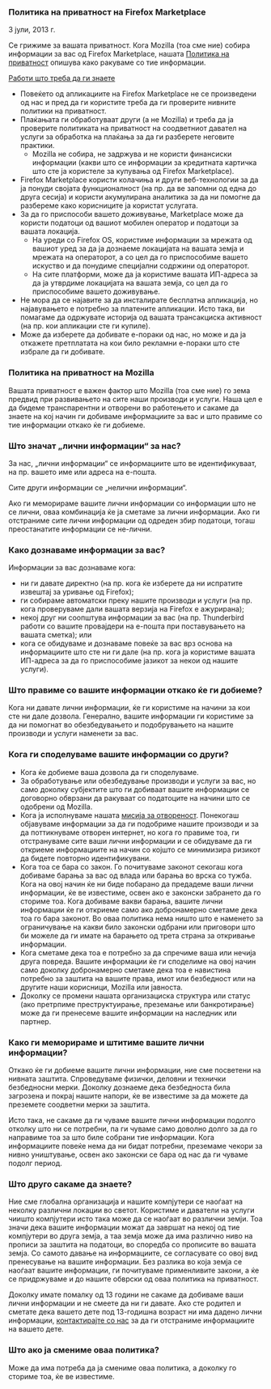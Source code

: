 ### Политика на приватност на Firefox Marketplace
3 јули, 2013 г.

Се грижиме за вашата приватност. Кога Mozilla (тоа сме ние) собира информации за вас од Firefox Marketplace, нашата [Политика на приватност](http://www.mozilla.org/en-US/privacy/) опишува како ракуваме со тие информации.

<u>Работи што треба да ги знаете</u>

- Повеќето од апликациите на Firefox Marketplace не се произведени од нас и пред да ги користите треба да ги проверите нивните политики на приватност.
- Плаќањата ги обработуваат други (а не Mozilla) и треба да ја проверите политиката на приватност на соодветниот давател на услуги за обработка на плаќања за да ги разберете неговите практики.
  - Mozilla не собира, не задржува и не користи финансиски информации (какви што се информации за кредитната картичка што сте ја користеле за купувања од Firefox Marketplace).
- Firefox Marketplace користи колачиња и други веб-технологии за да ја понуди својата функционалност (на пр. да ве запомни од една до друга сесија) и користи акумулирана аналитика за да ни помогне да разбереме како корисниците ја користат услугата.
- За да го приспособи вашето доживување, Marketplace може да користи податоци од вашиот мобилен оператор и податоци за вашата локација.
  - На уреди со Firefox OS, користиме информации за мрежата од вашиот уред за да ја дознаеме локацијата на вашата земја и мрежата на операторот, а со цел да го приспособиме вашето искуство и да понудиме специјални содржини од операторот.
  - На сите платформи, може да ја користиме вашата ИП-адреса за да ја утврдиме локацијата на вашата земја, со цел да го приспособиме вашето доживување.
- Не мора да се најавите за да инсталирате бесплатна апликација, но најавувањето е потребно за платените апликации. Исто така, ви помагаме да одржувате историја од вашата трансакциска активност (на пр. кои апликации сте ги купиле).
- Може да изберете да добивате е-пораки од нас, но може и да ја откажете претплатата на кои било рекламни е-пораки што сте избрале да ги добивате.

### Политика на приватност на Mozilla

Вашата приватност е важен фактор што Mozilla (тоа сме ние) го зема предвид при развивањето на сите наши производи и услуги. Наша цел е да бидеме транспарентни и отворени во работењето и сакаме да знаете на кој начин ги добиваме информациите за вас и што правиме со тие информации откако ќе ги добиеме.

### Што значат „лични информации“ за нас?

За нас, „лични информации“ се информациите што ве идентификуваат, на пр. вашето име или адреса на е-пошта.

Сите други информации се „нелични информации“.

Ако ги меморираме вашите лични информации со информации што не се лични, оваа комбинација ќе ја сметаме за лични информации. Ако ги отстраниме сите лични информации од одреден збир податоци, тогаш преостанатите информации се не-лични.

### Како дознаваме информации за вас?

Информации за вас дознаваме кога:

- ни ги давате директно (на пр. кога ќе изберете да ни испратите извештај за уривање од Firefox); 
- ги собираме автоматски преку нашите производи и услуги (на пр. кога проверуваме дали вашата верзија на Firefox е ажурирана);
- некој друг ни соопштува информации за вас (на пр. Thunderbird работи со вашите провајдери на е-пошта при поставувањето на вашата сметка); или
- кога се обидуваме и дознаваме повеќе за вас врз основа на информациите што сте ни ги дале (на пр. кога ја користиме вашата ИП-адреса за да го приспособиме јазикот за некои од нашите услуги).

### Што правиме со вашите информации откако ќе ги добиеме?

Кога ни давате лични информации, ќе ги користиме на начини за кои сте ни дале дозвола. Генерално, вашите информации ги користиме за да ни помогнат во обезбедувањето и подобрувањето на нашите производи и услуги наменети за вас.

### Кога ги споделуваме вашите информации со други?

- Кога ќе добиеме ваша дозвола да ги споделуваме.
- За обработување или обезбедување производи и услуги за вас, но само доколку субјектите што ги добиваат вашите информации се договорно обврзани да ракуваат со податоците на начини што се одобрени од Mozilla.
- Кога ја исполнуваме нашата [мисија за отвореност](http://www.mozilla.org/about/manifesto.html). Понекогаш објавуваме информации за да ги подобриме нашите производи и за да поттикнуваме отворен интернет, но кога го правиме тоа, ги отстрануваме сите ваши лични информации и се обидуваме да ги откриеме информациите на начин со којшто се минимизира ризикот да бидете повторно идентификувани.
- Кога тоа се бара со закон. Го почитуваме законот секогаш кога добиваме барања за вас од влада или барања во врска со тужба. Кога на овој начин ќе ни биде побарано да предадеме ваши лични информации, ќе ве известиме, освен ако е законски забрането да го сториме тоа. Кога добиваме вакви барања, вашите лични информации ќе ги откриеме само ако добронамерно сметаме дека тоа го бара законот. Во оваа политика нема ништо што е наменето за ограничување на какви било законски одбрани или приговори што би можеле да ги имате на барањето од трета страна за откривање информации.
- Кога сметаме дека тоа е потребно за да спречиме ваша или нечија друга повреда. Вашите информации ќе ги споделиме на овој начин само доколку добронамерно сметаме дека тоа е навистина потребно за заштита на вашите права, имот или безбедност или на другите наши корисници, Mozilla или јавноста.
- Доколку се промени нашата организациска структура или статус (ако претрпиме преструктуирање, преземање или банкротирање) може да ги пренесеме вашите информации на наследник или партнер.

### Како ги меморираме и штитиме вашите лични информации?

Откако ќе ги добиеме вашите лични информации, ние сме посветени на нивната заштита. Спроведуваме физички, деловни и технички безбедносни мерки. Доколку дознаеме дека безбедноста била загрозена и покрај нашите напори, ќе ве известиме за да можете да преземете соодветни мерки за заштита.

Исто така, не сакаме да ги чуваме вашите лични информации подолго отколку што ни се потребни, па ги чуваме само доволно долго за да го направиме тоа за што биле собрани тие информации. Кога информациите повеќе нема да ни бидат потребни, преземаме чекори за нивно уништување, освен ако законски се бара од нас да ги чуваме подолг период.

### Што друго сакаме да знаете?

Ние сме глобална организација и нашите компјутери се наоѓаат на неколку различни локации во светот. Користиме и даватели на услуги чиишто компјутери исто така може да се наоѓаат во различни земји. Тоа значи дека вашите информации можат да завршат на некој од тие компјутери во друга земја, а таа земја може да има различно ниво на прописи за заштита на податоци, во споредба со прописите во вашата земја. Со самото давање на информациите, се согласувате со овој вид пренесување на вашите информации. Без разлика во која земја се наоѓаат вашите информации, ги почитуваме применливите закони, а ќе се придржуваме и до нашите обврски од оваа политика на приватност.

Доколку имате помалку од 13 години не сакаме да добиваме ваши лични информации и не смеете да ни ги давате. Ако сте родител и сметате дека вашето дете под 13-годишна возраст ни има дадено лични информации, [контактирајте со нас](https://www.mozilla.org/en-US/privacy/policies/firefox-os/) за да ги отстраниме информациите на вашето дете.

### Што ако ја смениме оваа политика?

Може да има потреба да ја смениме оваа политика, а доколку го сториме тоа, ќе ве известиме.
